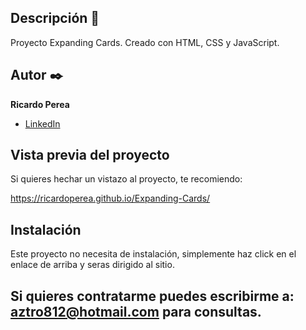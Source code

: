 ## Descripción 📑

Proyecto Expanding Cards.
Creado con HTML, CSS y JavaScript.

## Autor ✒️
**Ricardo Perea**

* [LinkedIn](https://www.linkedin.com/in/ricardo-perea/)


## Vista previa del proyecto
Si quieres hechar un vistazo al proyecto, te recomiendo:

https://ricardoperea.github.io/Expanding-Cards/

## Instalación 
Este proyecto no necesita de instalación, simplemente haz click en el enlace de arriba y seras dirigido al sitio.

## Si quieres contratarme puedes escribirme a: aztro812@hotmail.com para consultas.
